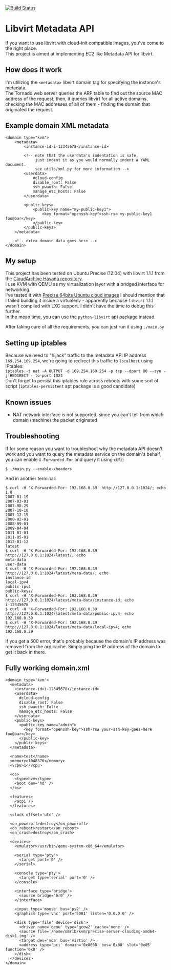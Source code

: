[![Build Status](https://travis-ci.org/omribahumi/libvirt_metadata_api.svg?branch=master)](https://travis-ci.org/omribahumi/libvirt_metadata_api)

Libvirt Metadata API
====================

If you want to use libvirt with cloud-init compatible images, you've come to the right place.  
This project is aimed at implementing EC2 like Metadata API for libvirt.

How does it work
----------------
I'm utilizing the `<metadata>` libvirt domain tag for specifying the instance's metadata.  
The Tornado web server queries the ARP table to find out the source MAC address of the request, then, it queries libvirt for all active domains, checking the MAC addresses of all of them - finding the domain that originated the request.

Example domain XML metadata
---------------------------
```
<domain type="kvm">
    <metadata>
        <instance-id>i-12345678</instance-id>

        <!-- note that the userdata's indentation is safe,
             just indent it as you would normally indent a YAML document.
             see utils/xml.py for more information -->
        <userdata>
            #cloud-config
            disable_root: False
            ssh_pwauth: False
            manage_etc_hosts: False
        </userdata>

        <public-keys>
            <public-key name="my-public-key1">
                <key format="openssh-key">ssh-rsa my-public-key1 foo@bar</key>
            </public-key>
        </public-keys>
    </metadata>
    
    <!-- extra domain data goes here -->
</domain>
```

My setup
--------

This project has been tested on Ubuntu Precise (12.04) with libvirt 1.1.1 from the [CloudArchive Havana repository](https://wiki.ubuntu.com/ServerTeam/CloudArchive).  
I use KVM with QEMU as my virtualization layer with a bridged interface for networking.  
I've tested it with [Precise 64bits Ubuntu cloud images](http://cloud-images.ubuntu.com/precise/current/)
I should mention that I failed building it inside a virtualenv - apparently because `libvirt` 1.1.1 wasn't compiled with LXC support. I didn't have the time to debug this further.  
In the mean time, you can use the `python-libvirt` apt package instead.

After taking care of all the requirements, you can just run it using `./main.py`

Setting up iptables
-------------------

Because we need to "hijack" traffic to the metadata API IP address `169.254.169.254`, we're going to redirect this traffic to `localhost` using IPtables:  
`iptables -t nat -A OUTPUT -d 169.254.169.254 -p tcp --dport 80 --syn -j REDIRECT --to-port 1024`  
Don't forget to persist this iptables rule across reboots with some sort of script (`iptables-persistent` apt package is a good candidate)

Known issues
------------

* NAT network interface is not supported, since you can't tell from which domain (machine) the packet originated

Troubleshooting
---------------
If for some reason you want to troubleshoot why the metadata API doesn't work and you want to query the metadata service on the domain's behalf, you can enable `X-Forwarded-For` and query it using `cURL`:  

```
$ ./main.py --enable-xheaders
```

And in another terminal:

```
$ curl -H 'X-Forwarded-For: 192.168.0.39' http://127.0.0.1:1024/; echo
1.0
2007-01-19
2007-03-01
2007-08-29
2007-10-10
2007-12-15
2008-02-01
2008-09-01
2009-04-04
2011-01-01
2011-05-01
2012-01-12
latest
$ curl -H 'X-Forwarded-For: 192.168.0.39' http://127.0.0.1:1024/latest/; echo
meta-data
user-data
$ curl -H 'X-Forwarded-For: 192.168.0.39' http://127.0.0.1:1024/latest/meta-data/; echo
instance-id
local-ipv4
public-ipv4
public-keys/
$ curl -H 'X-Forwarded-For: 192.168.0.39' http://127.0.0.1:1024/latest/meta-data/instance-id; echo
i-12345678
$ curl -H 'X-Forwarded-For: 192.168.0.39' http://127.0.0.1:1024/latest/meta-data/public-ipv4; echo
192.168.0.39
$ curl -H 'X-Forwarded-For: 192.168.0.39' http://127.0.0.1:1024/latest/meta-data/local-ipv4; echo
192.168.0.39

```

If you get a 500 error, that's probably because the domain's IP address was removed from the arp cache. Simply ping the IP address of the domain to get it back in there.

Fully working domain.xml
------------------------
```
<domain type='kvm'>
  <metadata>
    <instance-id>i-12345678</instance-id>
    <userdata>
      #cloud-config
      disable_root: False
      ssh_pwauth: False
      manage_etc_hosts: False
    </userdata>
    <public-keys>
      <public-key name="admin">
        <key format="openssh-key">ssh-rsa your-ssh-key-goes-here foo@bar</key>
      </public-key>
    </public-keys>
  </metadata>

  <name>test</name>
  <memory>1048576</memory>
  <vcpu>1</vcpu>

  <os>
    <type>hvm</type>
    <boot dev='hd' />
  </os>

  <features>
    <acpi />
  </features>

  <clock offset='utc' />

  <on_poweroff>destroy</on_poweroff>
  <on_reboot>restart</on_reboot>
  <on_crash>destroy</on_crash>

  <devices>
    <emulator>/usr/bin/qemu-system-x86_64</emulator>

    <serial type='pty'>
      <target port='0' />
    </serial>

    <console type='pty'>
      <target type='serial' port='0' />
    </console>

    <interface type='bridge'>
      <source bridge='br0' />
    </interface>

    <input type='mouse' bus='ps2' />
    <graphics type='vnc' port='5001' listen='0.0.0.0' />

    <disk type='file' device='disk'>
      <driver name='qemu' type='qcow2' cache='none' />
      <source file='/home/omrib/kvm/precise-server-cloudimg-amd64-disk1.img' />
      <target dev='vda' bus='virtio' />
      <address type='pci' domain='0x0000' bus='0x00' slot='0x05' function='0x0' />
    </disk>
  </devices>
</domain>
```
